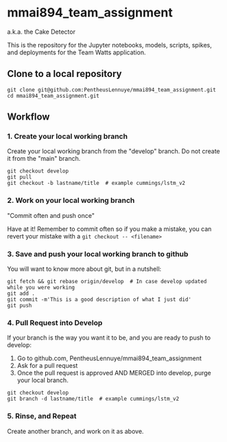 # mmai894_team_assignment
a.k.a. the Cake Detector

This is the repository for the Jupyter notebooks, models, scripts, spikes, and
deployments for the Team Watts application.

## Clone to a local repository
```
git clone git@github.com:PentheusLennuye/mmai894_team_assignment.git
cd mmai894_team_assignment.git
```

## Workflow

### 1. Create your local working branch

Create your local working branch from the "develop" branch. Do not create it
from the "main" branch.

```
git checkout develop
git pull
git checkout -b lastname/title  # example cummings/lstm_v2
```

### 2. Work on your local working branch

"Commit often and push once"

Have at it! Remember to commit often so if you make a mistake, you can revert
your mistake with a `git checkout -- <filename>`

### 3. Save and push your local working branch to github

You will want to know more about git, but in a nutshell:

```
git fetch && git rebase origin/develop  # In case develop updated while you were working
git add .
git commit -m'This is a good description of what I just did'
git push
```

### 4. Pull Request into Develop

If your branch is the way you want it to be, and you are ready to push to develop:

  1. Go to github.com, PentheusLennuye/mmai894_team_assignment
  2. Ask for a pull request
  3. Once the pull request is approved AND MERGED into develop, purge your
     local branch.
  ```
  git checkout develop
  git branch -d lastname/title  # example cummings/lstm_v2
  ```

### 5. Rinse, and Repeat

Create another branch, and work on it as above.
